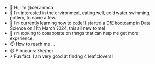 - 👋 Hi, I’m @cerianmca
- 👀 I’m interested in the environment, eating well, cold water swimming, pottery, to name a few.
- 🌱 I’m currently learning how to code! I started a DfE bootcamp in Data Science on 11th March 2024, this all new to me!
- 💞️ I’m looking to collaborate on things that can help me get more experience.
- 📫 How to reach me ...
- 😄 Pronouns: She/her
- ⚡ Fun fact: I am very good at finding 4 leaf clovers!

<!---
cerianmca/cerianmca is a ✨ special ✨ repository because its `README.md` (this file) appears on your GitHub profile.
You can click the Preview link to take a look at your changes.
--->
